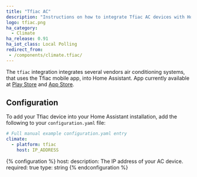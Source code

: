 ```yaml
---
title: "Tfiac AC"
description: "Instructions on how to integrate Tfiac AC devices with Home Assistant."
logo: tfiac.png
ha_category:
  - Climate
ha_release: 0.91
ha_iot_class: Local Polling
redirect_from:
 - /components/climate.tfiac/
---
```


The `tfiac` integration integrates several vendors air conditioning systems, that uses the Tfiac mobile app, into Home Assistant. App currently available at [Play Store](https://play.google.com/store/apps/details?id=com.tcl.export) and [App Store](https://itunes.apple.com/app/tfiac/id1059938398).

## Configuration

To add your Tfiac device into your Home Assistant installation, add the following to your `configuration.yaml` file:

```yaml
# Full manual example configuration.yaml entry
climate:
  - platform: tfiac
    host: IP_ADDRESS
```

{% configuration %}
host:
  description: The IP address of your AC device.
  required: true
  type: string
{% endconfiguration %}
